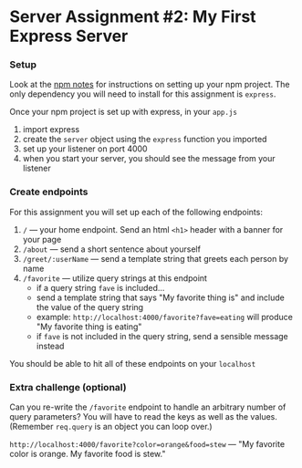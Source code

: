 # Server Assignment #2: My First Express Server

### Setup

Look at the [npm notes](../npm-notes.md) for instructions on setting up your npm project. The only dependency you will need to install for this assignment is `express`.

Once your npm project is set up with express, in your `app.js`

1. import express
1. create the `server` object using the `express` function you imported
1. set up your listener on port 4000
1. when you start your server, you should see the message from your listener

### Create endpoints

For this assignment you will set up each of the following endpoints:

1. `/` — your home endpoint. Send an html `<h1>` header with a banner for your page
1. `/about` — send a short sentence about yourself
1. `/greet/:userName` — send a template string that greets each person by name
1. `/favorite` — utilize query strings at this endpoint
   - if a query string `fave` is included...
   - send a template string that says "My favorite thing is" and include the value of the query string
   - example: `http://localhost:4000/favorite?fave=eating` will produce "My favorite thing is eating"
   - if `fave` is not included in the query string, send a sensible message instead

You should be able to hit all of these endpoints on your `localhost`

### Extra challenge (optional)

Can you re-write the `/favorite` endpoint to handle an arbitrary number of query parameters? You will have to read the keys as well as the values. (Remember `req.query` is an object you can loop over.)

`http://localhost:4000/favorite?color=orange&food=stew` — "My favorite color is orange. My favorite food is stew."
